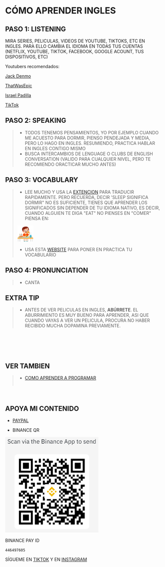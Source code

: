 # CÓMO APRENDER INGLES
## PASO 1: LISTENING
MIRA SERIES, PELICULAS, VIDEOS DE YOUTUBE, TIKTOKS, ETC EN INGLES. PARA ELLO CAMBIA EL IDIOMA EN TODAS TUS CUENTAS (NETFLIX, YOUTUBE, TIKTOK, FACEBOOK, GOOGLE ACOUNT, TUS DISPOSITIVOS, ETC)

Youtubers recomendados:

[Jack Denmo](https://www.youtube.com/watch?v=gxYMTyFi4XM&t=33s)

[ThatWasEpic](https://www.youtube.com/watch?v=XuaC3dXayAs)

[Israel Padilla](https://www.youtube.com/watch?v=fgQDDOaqzVA)

[TikTok](https://vm.tiktok.com/ZMYxWWC9x/)

##  PASO 2: SPEAKING
>- TODOS TENEMOS PENSAMIENTOS, YO POR EJEMPLO CUANDO ME ACUESTO PARA DORMIR, PIENSO PENDEJADA Y MEDIA, PERO LO HAGO EN INGLES. RESUMIENDO, PRACTICA HABLAR EN INGLES CONTIGO MISMO
>- BUSCA INTERCAMBIOS DE LENGUAGE O CLUBS DE ENGLISH CONVERSATION (VALIDO PARA CUALQUIER NIVEL, PERO TE RECOMIENDO ORACTICAR MUCHO ANTES)
##  PASO 3: VOCABULARY
>- LEE MUCHO Y USA LA [EXTENCION](https://chrome.google.com/webstore/detail/google-translate/aapbdbdomjkkjkaonfhkkikfgjllcleb?hl=en) PARA TRADUCIR RAPIDAMENTE. PERO RECUERDA, DECIR 'SLEEP SIGNIFICA DORMIR" NO ES SUFICIENTE, TIENES QUE APRENDER LOS SIGNIFICADOS SIN DEPENDER DE TU IDIOMA NATIVO, ES DECIR, CUANDO ALGUIEN TE DIGA "EAT" NO PIENSES EN "COMER" PIENSA EN:
> <img src="https://github.com/Gabriel-prog3/IMAGES/blob/main/Screenshot%202023-03-18%20224008.png" alt="drawing" width="50"/>
>
>- USA ESTA [WEBSITE](https://bestflashcard.com/) PARA PONER EN PRACTICA TU VOCABULARIO

##  PASO 4: PRONUNCIATION
>- CANTA
##  EXTRA TIP
>- ANTES DE VER PELICULAS EN INGLES, **ABÚRRETE**. EL ABURRIMIENTO ES MUY BUENO PARA APRENDER, ASI QUE CUANDO VAYAS A VER UN PELICULA, PROCURA NO HABER RECIBIDO MUCHA DOPAMINA PREVIAMENTE. 

<br />  

<br />
      

## VER TAMBIEN
>- [COMO APRENDER A PROGRAMAR](https://github.com/Gabriel-prog3/COMO-APRENDER-A-PROGRAMAR-PYTHON-)
<br />  

<br />
      

## APOYA MI CONTENIDO
- [PAYPAL](https://www.paypal.me/GABRIELpython)

- BINANCE 
QR

<img src="https://github.com/Gabriel-prog3/IMAGES/blob/main/BinancePayQR.png" alt="drawing" width="300"/>

BINANCE PAY ID 
```
446497605
```
SÍGUEME EN [TIKTOK](https://www.tiktok.com/@python.programming2?is_from_webapp=1&sender_device=pc) Y EN [INSTAGRAM](https://www.instagram.com/gabrielrevelopython/)


